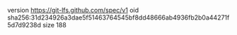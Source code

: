 version https://git-lfs.github.com/spec/v1
oid sha256:31d234926a3dae5f51463764545bf8dd48666ab4936fb2b0a44271f5d7d9238d
size 188
